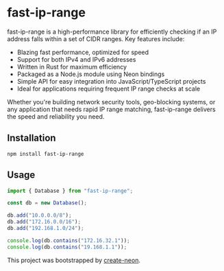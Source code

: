 # fast-ip-range

fast-ip-range is a high-performance library for efficiently checking if an IP address falls within a set of CIDR ranges. Key features include:

- Blazing fast performance, optimized for speed
- Support for both IPv4 and IPv6 addresses
- Written in Rust for maximum efficiency
- Packaged as a Node.js module using Neon bindings
- Simple API for easy integration into JavaScript/TypeScript projects
- Ideal for applications requiring frequent IP range checks at scale

Whether you're building network security tools, geo-blocking systems, or any application that needs rapid IP range matching, fast-ip-range delivers the speed and reliability you need.

## Installation

```
npm install fast-ip-range
```

## Usage

```typescript
import { Database } from "fast-ip-range";

const db = new Database();

db.add("10.0.0.0/8");
db.add("172.16.0.0/16");
db.add("192.168.1.0/24");

console.log(db.contains("172.16.32.1"));
console.log(db.contains("19.168.1.1"));
```


This project was bootstrapped by [create-neon](https://www.npmjs.com/package/create-neon).
